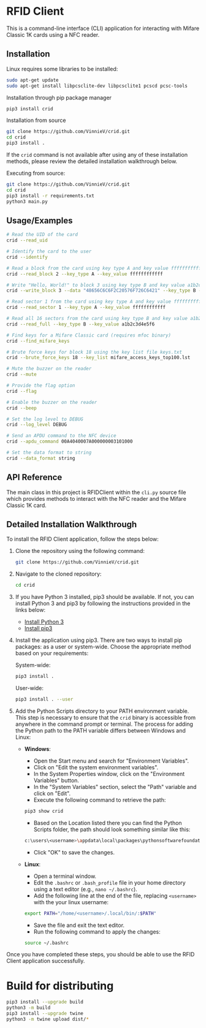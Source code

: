 # RFID Client

This is a command-line interface (CLI) application for interacting with Mifare Classic 1K cards using a NFC reader.

## Installation 

Linux requires some libraries to be installed:
```bash
sudo apt-get update
sudo apt-get install libpcsclite-dev libpcsclite1 pcscd pcsc-tools
```

Installation through pip package manager
```bash
pip3 install crid
```

Installation from source
```bash
git clone https://github.com/VinnieV/crid.git
cd crid
pip3 install .
```

If the `crid` command is not available after using any of these installation methods, please review the detailed installation walkthrough below.

Executing from source:
```bash
git clone https://github.com/VinnieV/crid.git
cd crid
pip3 install -r requirements.txt
python3 main.py
```

## Usage/Examples
```bash
# Read the UID of the card
crid --read_uid

# Identify the card to the user
crid --identify

# Read a block from the card using key type A and key value ffffffffffff
crid --read_block 2 --key_type A --key_value ffffffffffff

# Write "Hello, World!" to block 3 using key type B and key value a1b2c3d4e5f6
crid --write_block 3 --data "48656C6C6F2C20576F726C6421" --key_type B --key_value a1b2c3d4e5f6

# Read sector 1 from the card using key type A and key value ffffffffffff
crid --read_sector 1 --key_type A --key_value ffffffffffff

# Read all 16 sectors from the card using key type B and key value a1b2c3d4e5f6
crid --read_full --key_type B --key_value a1b2c3d4e5f6

# Find keys for a Mifare Classic card (requires mfoc binary)
crid --find_mifare_keys

# Brute force keys for block 18 using the key list file keys.txt
crid --brute_force_keys 18 --key_list mifare_access_keys_top100.lst

# Mute the buzzer on the reader
crid --mute

# Provide the flag option
crid --flag

# Enable the buzzer on the reader
crid --beep

# Set the log level to DEBUG
crid --log_level DEBUG

# Send an APDU command to the NFC device
crid --apdu_command 00A4040007A000000003101000

# Set the data format to string
crid --data_format string
```

## API Reference
The main class in this project is RFIDClient within the `cli.py` source file which provides methods to interact with the NFC reader and the Mifare Classic 1K card.

## Detailed Installation Walkthrough

To install the RFID Client application, follow the steps below:

1. Clone the repository using the following command:
     ```bash
     git clone https://github.com/VinnieV/crid.git
     ```

2. Navigate to the cloned repository:
     ```bash
     cd crid
     ```

3. If you have Python 3 installed, pip3 should be available. If not, you can install Python 3 and pip3 by following the instructions provided in the links below:
     - [Install Python 3](https://www.python.org/downloads/)
     - [Install pip3](https://pip.pypa.io/en/stable/installing/)

4. Install the application using pip3. There are two ways to install pip packages: as a user or system-wide. Choose the appropriate method based on your requirements:

     System-wide:

     ```bash
     pip3 install .
     ```

     User-wide:

     ```bash
     pip3 install . --user
     ```

5. Add the Python Scripts directory to your PATH environment variable. This step is necessary to ensure that the `crid` binary is accessible from anywhere in the command prompt or terminal. The process for adding the Python path to the PATH variable differs between Windows and Linux:

     - **Windows**:
         - Open the Start menu and search for "Environment Variables".
         - Click on "Edit the system environment variables".
         - In the System Properties window, click on the "Environment Variables" button.
         - In the "System Variables" section, select the "Path" variable and click on "Edit".
         - Execute the following command to retrieve the path:

          ```bash
          pip3 show crid
          ```

          - Based on the Location listed there you can find the Python Scripts folder, the path should look something similar like this:

          ```bash
          c:\users\<username>\appdata\local\packages\pythonsoftwarefoundation.python.3.8_qbz5n2kfra8p0\localcache\local-packages\python38\Scripts
          ```
         - Click "OK" to save the changes.

     - **Linux**:
         - Open a terminal window.
         - Edit the `.bashrc` or `.bash_profile` file in your home directory using a text editor (e.g., `nano ~/.bashrc`).
         - Add the following line at the end of the file, replacing `<username>` with the your linux username:
          ```bash
          export PATH="/home/<username>/.local/bin/:$PATH"
          ```
         - Save the file and exit the text editor.
         - Run the following command to apply the changes:
          ```bash
          source ~/.bashrc
          ```

Once you have completed these steps, you should be able to use the RFID Client application successfully.

# Build for distributing

```bash
pip3 install --upgrade build
python3 -m build
pip3 install --upgrade twine
python3 -m twine upload dist/*
```